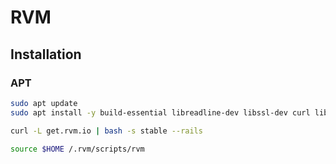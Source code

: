 # RVM

## Installation

### APT

```sh
sudo apt update
sudo apt install -y build-essential libreadline-dev libssl-dev curl libsqlite3-dev
```

```sh
curl -L get.rvm.io | bash -s stable --rails
```

```sh
source $HOME /.rvm/scripts/rvm
```
